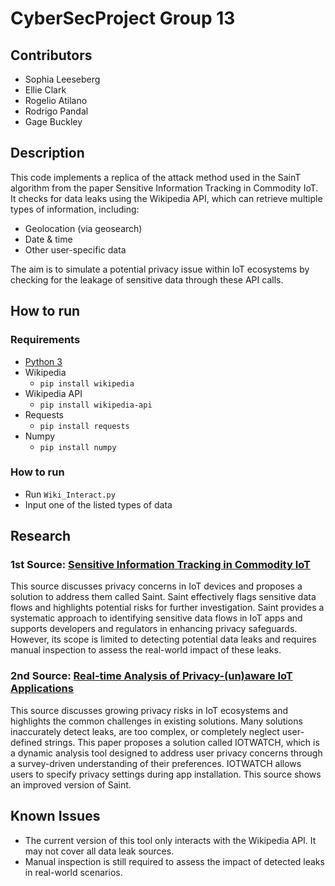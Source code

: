 # CyberSecProject Group 13

## **Contributors**
 * Sophia Leeseberg
 * Ellie Clark
 * Rogelio Atilano
 * Rodrigo Pandal
 * Gage Buckley

## **Description**
This code implements a replica of the attack method used in the SainT algorithm from the paper Sensitive Information Tracking in Commodity IoT. It checks for data leaks using the Wikipedia API, which can retrieve multiple types of information, including:
- Geolocation (via geosearch)
- Date & time
- Other user-specific data

The aim is to simulate a potential privacy issue within IoT ecosystems by checking for the leakage of sensitive data through these API calls.

## **How to run**

### **Requirements**
 * [Python 3](https://www.python.org/downloads/)
 * Wikipedia
    * `pip install wikipedia`
 * Wikipedia API
    * `pip install wikipedia-api`
 * Requests
    * `pip install requests`
 * Numpy
    * `pip install numpy`

### **How to run**
 * Run `Wiki_Interact.py`
 * Input one of the listed types of data

## **Research**

### **1st Source:** [Sensitive Information Tracking in Commodity IoT](https://arxiv.org/pdf/1802.08307v1)
This source discusses privacy concerns in IoT devices and proposes a solution to address them called Saint. Saint effectively flags sensitive data flows and highlights potential risks for further investigation. Saint provides a systematic approach to identifying sensitive data flows in IoT apps and supports developers and regulators in enhancing privacy safeguards. However, its scope is limited to detecting potential data leaks and requires manual inspection to assess the real-world impact of these leaks.

### **2nd Source:** [Real-time Analysis of Privacy-(un)aware IoT Applications](https://arxiv.org/abs/1911.10461)
This source discusses growing privacy risks in IoT ecosystems and highlights the common challenges in existing solutions. Many solutions inaccurately detect leaks, are too complex, or completely neglect user-defined strings. This paper proposes a solution called IOTWATCH, which is a dynamic analysis tool designed to address user privacy concerns through a survey-driven understanding of their preferences. IOTWATCH allows users to specify privacy settings during app installation. This source shows an improved version of Saint.

## **Known Issues**
- The current version of this tool only interacts with the Wikipedia API. It may not cover all data leak sources.
- Manual inspection is still required to assess the impact of detected leaks in real-world scenarios.
